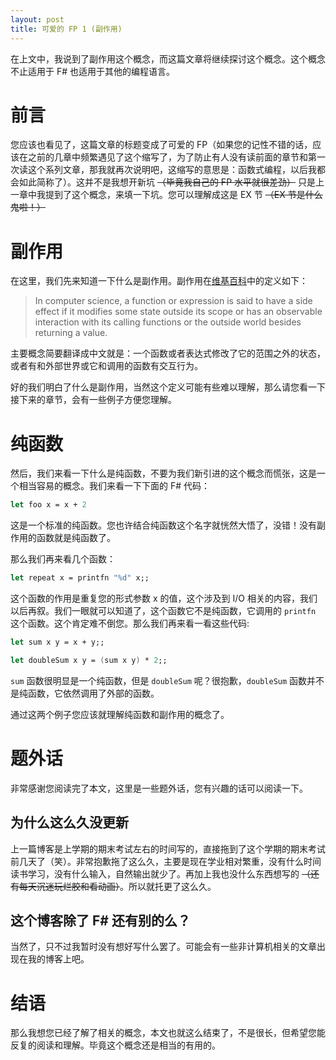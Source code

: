 ```yaml
---
layout: post
title: 可爱的 FP 1 (副作用)
---
```

在上文中，我说到了副作用这个概念，而这篇文章将继续探讨这个概念。这个概念不止适用于 F# 也适用于其他的编程语言。
<!--more-->
# 前言
您应该也看见了，这篇文章的标题变成了可爱的 FP（如果您的记性不错的话，应该在之前的几章中频繁遇见了这个缩写了，为了防止有人没有读前面的章节和第一次读这个系列文章，那我就再次说明吧，这缩写的意思是：函数式编程，以后我都会如此简称了）。这并不是我想开新坑 ~~（毕竟我自己的 FP 水平就很差劲）~~ 只是上一章中我提到了这个概念，来填一下坑。您可以理解成这是 EX 节 ~~（EX 节是什么鬼啦！）~~
# 副作用
在这里，我们先来知道一下什么是副作用。副作用在[维基百科](https://en.wikipedia.org/wiki/Side_effect_(computer_science))中的定义如下：

> In computer science, a function or expression is said to have a side effect if it modifies some state outside its scope or has an observable interaction with its calling functions or the outside world besides returning a value.

主要概念简要翻译成中文就是：一个函数或者表达式修改了它的范围之外的状态，或者有和外部世界或它和调用的函数有交互行为。

好的我们明白了什么是副作用，当然这个定义可能有些难以理解，那么请您看一下接下来的章节，会有一些例子方便您理解。

# 纯函数
然后，我们来看一下什么是纯函数，不要为我们新引进的这个概念而慌张，这是一个相当容易的概念。我们来看一下下面的 F# 代码：

```fsharp
let foo x = x + 2
```

这是一个标准的纯函数。您也许结合纯函数这个名字就恍然大悟了，没错！没有副作用的函数就是纯函数了。

那么我们再来看几个函数：

```fsharp
let repeat x = printfn "%d" x;;
```

这个函数的作用是重复您的形式参数 x 的值，这个涉及到 I/O 相关的内容，我们以后再叙。我们一眼就可以知道了，这个函数它不是纯函数，它调用的 `printfn` 这个函数。这个肯定难不倒您。那么我们再来看一看这些代码:

```fsharp
let sum x y = x + y;;

let doubleSum x y = (sum x y) * 2;;  
```

`sum` 函数很明显是一个纯函数，但是 `doubleSum` 呢？很抱歉，`doubleSum` 函数并不是纯函数，它依然调用了外部的函数。

通过这两个例子您应该就理解纯函数和副作用的概念了。

# 题外话
非常感谢您阅读完了本文，这里是一些题外话，您有兴趣的话可以阅读一下。
## 为什么这么久没更新
上一篇博客是上学期的期末考试左右的时间写的，直接拖到了这个学期的期末考试前几天了（笑）。非常抱歉拖了这么久，主要是现在学业相对繁重，没有什么时间读书学习，没有什么输入，自然输出就少了。再加上我也没什么东西想写的 ~~（还有每天沉迷玩烂胶和看动画）~~。所以就托更了这么久。
## 这个博客除了 F# 还有别的么？
当然了，只不过我暂时没有想好写什么罢了。可能会有一些非计算机相关的文章出现在我的博客上吧。
# 结语
那么我想您已经了解了相关的概念，本文也就这么结束了，不是很长，但希望您能反复的阅读和理解。毕竟这个概念还是相当的有用的。

